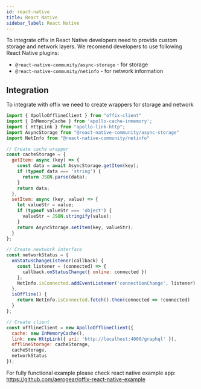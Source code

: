 ```yaml
---
id: react-native
title: React Native
sidebar_label: React Native
---
```


To integrate offix in React Native developers need to provide custom storage and network layers.
We recomend developers to use following React Native plugins:

- `@react-native-community/async-storage` - for storage
- `@react-native-community/netinfo` - for network information

## Integration

To integrate with offix we need to create wrappers for storage and network

```js
import { ApolloOfflineClient } from "offix-client"
import { InMemoryCache } from 'apollo-cache-inmemory';
import { HttpLink } from "apollo-link-http";
import AsyncStorage from "@react-native-community/async-storage"
import NetInfo from "@react-native-community/netinfo"

// Create cache wrapper
const cacheStorage = {
  getItem: async (key) => {
    const data = await AsyncStorage.getItem(key);
    if (typeof data === 'string') {
      return JSON.parse(data);
    }
    return data;
  },
  setItem: async (key, value) => {
    let valueStr = value;
    if (typeof valueStr === 'object') {
      valueStr = JSON.stringify(value);
    }
    return AsyncStorage.setItem(key, valueStr);
  }
};

// Create newtwork interface
const networkStatus = {
  onStatusChangeListener(callback) {
    const listener = (connected) => {
      callback.onStatusChange({ online: connected })
    };
    NetInfo.isConnected.addEventListener('connectionChange', listener)
  },
  isOffline() {
    return NetInfo.isConnected.fetch().then(connected => !connected)
  }
};

// Create client
const offlineClient = new ApolloOfflineClient({
  cache: new InMemoryCache(),
  link: new HttpLink({ uri: 'http://localhost:4000/graphql' }),
  offlineStorage: cacheStorage,
  cacheStorage,
  networkStatus
});
```

For fully functional example please check react native example app:
https://github.com/aerogear/offix-react-native-example
